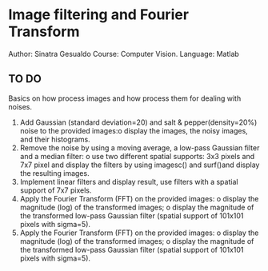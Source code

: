 # Image filtering and Fourier Transform

Author: Sinatra Gesualdo
Course: Computer Vision.
Language: Matlab

## TO DO

Basics on how process images and how process them for dealing with noises.

<ol>
  <li>Add Gaussian (standard deviation=20) and salt & pepper(density=20%) noise to the provided images:o display the images, the noisy images, and their histograms.  </li>
  <li>Remove the noise by using a moving average, a low-pass Gaussian filter and a median filter: o use two different spatial supports: 3x3 pixels and 7x7 pixel and display the filters by using imagesc() and surf()and display the resulting images.  </li>
  <li>Implement linear filters and display result, use filters with a spatial support of 7x7 pixels.  </li>
  <li>Apply the Fourier Transform (FFT) on the provided images:
o display the magnitude (log) of the transformed images;
o display the magnitude of the transformed low-pass Gaussian filter (spatial support of 101x101 pixels with sigma=5).  </li>
<li>Apply the Fourier Transform (FFT) on the provided images:
o display the magnitude (log) of the transformed images;
o display the magnitude of the transformed low-pass Gaussian filter (spatial support of 101x101 pixels with sigma=5).  </li>
</ol>
 